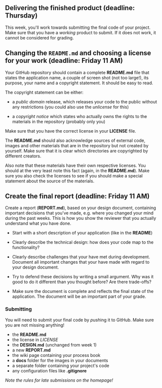 ## Delivering the finished product (deadline: Thursday)

This week, you'll work towards submitting the final code of your project. Make sure that you have a *working* product to submit. If it does not work, it cannot be considered for grading.

## Changing the `README.md` and choosing a license for your work (deadline: Friday 11 AM)

Your GitHub repository should contain a complete **README.md** file that states the application name, a couple of screen shot (not too large!), its purpose, your name and a copyright statement. It should be easy to read.

The copyright statement can be either:

- a *public domain* release, which releases your code to the public without any restrictions (you could also use the *unlicense* for this)

- a *copyright notice* which states who actually owns the rights to the materials in the repository (probably only you)

Make sure that you have the correct license in your **LICENSE** file.

The **README.md** should also acknowledge sources of external code, images and other materials that are in the repository but not created by yourself. Make sure that it is clear which directories are copyrighted by different creators.

Also note that these materials have their own respective licenses. You should at the very least note this fact (again, in the **README.md**). Make sure you also check the licenses to see if you should make a special statement about the source of the materials.

## Create the final report (deadline: Friday 11 AM)

Create a report (**REPORT.md**), based on your design document, containing important decisions that you've made, e.g. where you changed your mind during the past weeks. This is how you show the reviewer that you actually understand what you have done.

- Start with a short description of your application (like in the **README**)

- Clearly describe the technical design: how does your code map to the functionality?

- Clearly describe challenges that your have met during development. Document all important changes that your have made with regard to your design document.

- Try to defend these decisions by writing a small argument. Why was it good to do it different than you thought before? Are there trade-offs?

- Make sure the document is complete and reflects the final state of the application. The document will be an important part of your grade.


### Submitting

You will need to submit your final code by *push*ing it to GitHub. Make sure you are not missing anything!

- the **README.md**
- the license in *LICENSE*
- the **DESIGN.md** (unchanged from week 1)
- a new **REPORT.md**
- the wiki page containing your process book
- a **docs** folder for the images in your documents
- a separate folder containing your project's code
- any configuration files like **.gitignore**

*Note the rules for late submissions on the homepage!*
